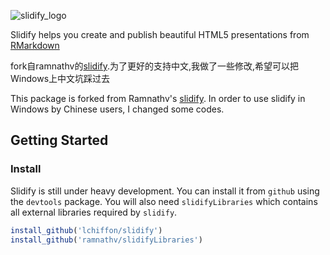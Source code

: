 ![slidify_logo](https://f.cloud.github.com/assets/346288/650134/894eadd0-d455-11e2-8be5-8d463050f4ef.png) 

Slidify helps you create and publish beautiful HTML5 presentations from [RMarkdown](http://goo.gl/KKdaf)

fork自ramnathv的[slidify](http://github.com/ramnathv/slidify).为了更好的支持中文,我做了一些修改,希望可以把Windows上中文坑踩过去 

This package is forked from Ramnathv's [slidify](http://github.com/ramnathv/slidify).
In order to use slidify in Windows by Chinese users, I changed some codes.

## Getting Started


### Install ###

Slidify is still under heavy development. You can install it from `github` using the `devtools` package. You will also need `slidifyLibraries` which contains all external libraries required by `slidify`.

```r
install_github('lchiffon/slidify')
install_github('ramnathv/slidifyLibraries')
```


